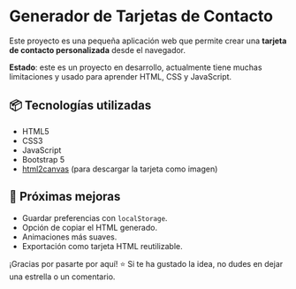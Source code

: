 # Generador de Tarjetas de Contacto

Este proyecto es una pequeña aplicación web que permite crear una **tarjeta de contacto personalizada** desde el navegador.

**Estado**: este es un proyecto en desarrollo, actualmente tiene muchas limitaciones y usado para aprender HTML, CSS y JavaScript.

## 📦 Tecnologías utilizadas

- HTML5
- CSS3
- JavaScript
- Bootstrap 5
- [html2canvas](https://html2canvas.hertzen.com/) (para descargar la tarjeta como imagen)

## 🚧 Próximas mejoras

- Guardar preferencias con `localStorage`.
- Opción de copiar el HTML generado.
- Animaciones más suaves.
- Exportación como tarjeta HTML reutilizable.


¡Gracias por pasarte por aquí! ⭐ Si te ha gustado la idea, no dudes en dejar una estrella o un comentario.
